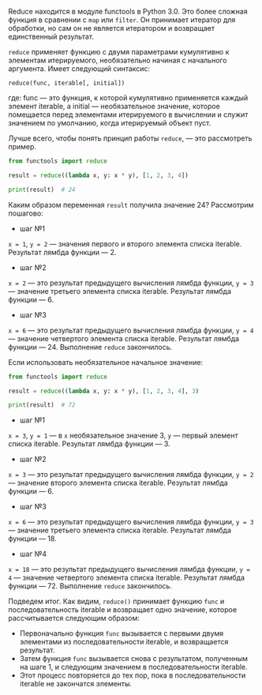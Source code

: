 Reduce находится в модуле functools в Python 3.0. Это более сложная функция в сравнении с `map` или `filter`. Он
принимает итератор для обработки, но сам он не является итератором и возвращает единственный результат.

`reduce` применяет функцию c двумя параметрами кумулятивно к элементам итерируемого, необязательно начиная с начального
аргумента. Имеет следующий синтаксис:

```
reduce(func, iterable[, initial])
```

где: func &mdash; это функция, к которой кумулятивно применяется каждый элемент iterable, а initial &mdash;
необязательное значение, которое помещается перед элементами итерируемого в вычислении и служит значением по умолчанию,
когда итерируемый объект пуст.

Лучше всего, чтобы понять принцип работы `reduce`, &mdash; это рассмотреть пример.

```python
from functools import reduce

result = reduce((lambda x, y: x * y), [1, 2, 3, 4])

print(result)  # 24
```

Каким образом переменная `result` получила значение 24? Рассмотрим пошагово:

- шаг №1

`x = 1`, `y = 2` &mdash; значения первого и второго элемента списка iterable. Результат лямбда функции &mdash; 2.

- шаг №2

`x = 2` &mdash; это результат предыдущего вычисления лямбда функции, `y = 3` &mdash; значение третьего элемента списка
iterable. Результат лямбда функции &mdash; 6.

- шаг №3

`x = 6` &mdash; это результат предыдущего вычисления лямбда функции, `y = 4` &mdash; значение четвертого элемента списка
iterable. Результат лямбда функции &mdash; 24. Выполнение `reduce` закончилось.

Если использовать необязательное начальное значение:

```python
from functools import reduce

result = reduce((lambda x, y: x * y), [1, 2, 3, 4], 3)

print(result)  # 72
```

- шаг №1

`x = 3`, `y = 1` &mdash; в `x` необязательное значение 3, `y` &mdash; первый элемент списка iterable. Результат лямбда
функции &mdash; 3.

- шаг №2

`x = 3` &mdash; это результат предыдущего вычисления лямбда функции, `y = 2` &mdash; значение второго элемента списка
iterable. Результат лямбда функции &mdash; 6.

- шаг №3

`x = 6` &mdash; это результат предыдущего вычисления лямбда функции, `y = 3` &mdash; значение третьего элемента списка
iterable. Результат лямбда функции &mdash; 18.

- шаг №4

`x = 18` &mdash; это результат предыдущего вычисления лямбда функции, `y = 4` &mdash; значение четвертого элемента
списка iterable. Результат лямбда функции &mdash; 72. Выполнение `reduce` закончилось.

Подведем итог. Как видим, `reduce()` принимает функцию `func` и последовательность iterable и возвращает одно значение,
которое рассчитывается следующим образом:

- Первоначально функция `func` вызывается с первыми двумя элементами из последовательности iterable, и возвращается
  результат.
- Затем функция `func` вызывается снова с результатом, полученным на шаге 1, и следующим значением в последовательности
  iterable.
- Этот процесс повторяется до тех пор, пока в последовательности iterable не закончатся элементы.
